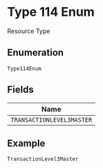 
# Type 114 Enum

Resource Type

## Enumeration

`Type114Enum`

## Fields

| Name |
|  --- |
| `TRANSACTIONLEVEL3MASTER` |

## Example

```
TransactionLevel3Master
```

